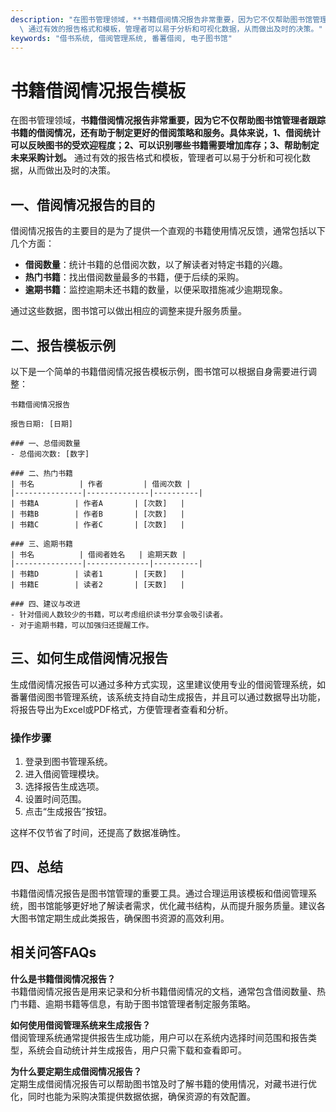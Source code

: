 ```yaml
---
description: "在图书管理领域，**书籍借阅情况报告非常重要，因为它不仅帮助图书馆管理者跟踪书籍的借阅情况，还有助于制定更好的借阅策略和服务。具体来说，1、借阅统计可以反映图书的受欢迎程度；2、可以识别哪些书籍需要增加库存；3、帮助制定未来采购计划。**\
  \ 通过有效的报告格式和模板，管理者可以易于分析和可视化数据，从而做出及时的决策。"
keywords: "借书系统, 借阅管理系统, 番薯借阅, 电子图书馆"
---
```

# 书籍借阅情况报告模板

在图书管理领域，**书籍借阅情况报告非常重要，因为它不仅帮助图书馆管理者跟踪书籍的借阅情况，还有助于制定更好的借阅策略和服务。具体来说，1、借阅统计可以反映图书的受欢迎程度；2、可以识别哪些书籍需要增加库存；3、帮助制定未来采购计划。** 通过有效的报告格式和模板，管理者可以易于分析和可视化数据，从而做出及时的决策。

## 一、借阅情况报告的目的

借阅情况报告的主要目的是为了提供一个直观的书籍使用情况反馈，通常包括以下几个方面：

- **借阅数量**：统计书籍的总借阅次数，以了解读者对特定书籍的兴趣。
- **热门书籍**：找出借阅数量最多的书籍，便于后续的采购。
- **逾期书籍**：监控逾期未还书籍的数量，以便采取措施减少逾期现象。
  
通过这些数据，图书馆可以做出相应的调整来提升服务质量。

## 二、报告模板示例

以下是一个简单的书籍借阅情况报告模板示例，图书馆可以根据自身需要进行调整：

```
书籍借阅情况报告

报告日期: [日期]

### 一、总借阅数量
- 总借阅次数: [数字]

### 二、热门书籍
| 书名          | 作者         | 借阅次数 |
|---------------|--------------|----------|
| 书籍A        | 作者A       | [次数]   |
| 书籍B        | 作者B       | [次数]   |
| 书籍C        | 作者C       | [次数]   |

### 三、逾期书籍
| 书名          | 借阅者姓名   | 逾期天数 |
|---------------|--------------|----------|
| 书籍D        | 读者1       | [天数]   |
| 书籍E        | 读者2       | [天数]   |

### 四、建议与改进
- 针对借阅人数较少的书籍，可以考虑组织读书分享会吸引读者。
- 对于逾期书籍，可以加强归还提醒工作。
```

## 三、如何生成借阅情况报告

生成借阅情况报告可以通过多种方式实现，这里建议使用专业的借阅管理系统，如番薯借阅图书管理系统，该系统支持自动生成报告，并且可以通过数据导出功能，将报告导出为Excel或PDF格式，方便管理者查看和分析。

### 操作步骤
1. 登录到图书管理系统。
2. 进入借阅管理模块。
3. 选择报告生成选项。
4. 设置时间范围。
5. 点击“生成报告”按钮。

这样不仅节省了时间，还提高了数据准确性。

## 四、总结

书籍借阅情况报告是图书馆管理的重要工具。通过合理运用该模板和借阅管理系统，图书馆能够更好地了解读者需求，优化藏书结构，从而提升服务质量。建议各大图书馆定期生成此类报告，确保图书资源的高效利用。

## 相关问答FAQs

**什么是书籍借阅情况报告？**  
书籍借阅情况报告是用来记录和分析书籍借阅情况的文档，通常包含借阅数量、热门书籍、逾期书籍等信息，有助于图书馆管理者制定服务策略。

**如何使用借阅管理系统来生成报告？**  
借阅管理系统通常提供报告生成功能，用户可以在系统内选择时间范围和报告类型，系统会自动统计并生成报告，用户只需下载和查看即可。

**为什么要定期生成借阅情况报告？**  
定期生成借阅情况报告可以帮助图书馆及时了解书籍的使用情况，对藏书进行优化，同时也能为采购决策提供数据依据，确保资源的有效配置。

